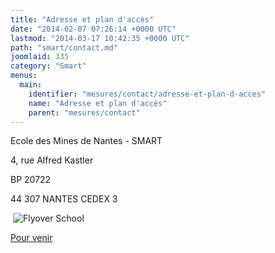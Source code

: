 ```yaml
---
title: "Adresse et plan d'accès"
date: "2014-02-07 07:26:14 +0000 UTC"
lastmod: "2014-03-17 10:42:35 +0000 UTC"
path: "smart/contact.md"
joomlaid: 335
category: "Smart"
menus:
  main:
    identifier: "mesures/contact/adresse-et-plan-d-acces"
    name: "Adresse et plan d'accès"
    parent: "mesures/contact"
---
```

Ecole des Mines de Nantes - SMART

4, rue Alfred Kastler

BP 20722

44 307 NANTES CEDEX 3

 ![Flyover School](images/SMART/Flyover_School.jpg)

[Pour venir](http://www.mines-nantes.fr/fr/Pratique/Venir-a-l-Ecole)
